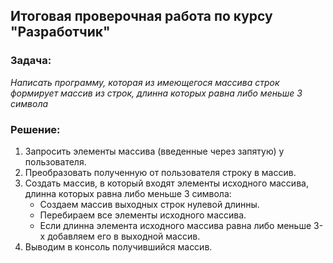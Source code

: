 ## Итоговая проверочная работа по курсу "Разработчик"

### Задача:
*Написать программу, которая из имеющегося массива строк формирует массив из строк, длинна которых равна либо меньше 3 символа*

### Решение:
1. Запросить элементы массива (введенные через запятую) у пользователя.
2. Преобразовать полученную от пользователя строку в массив.
3. Создать массив, в который входят элементы исходного массива, длинна которых равна либо меньше 3 символа:
    - Создаем массив выходных строк нулевой длинны.
    - Перебираем все элементы исходного массива.
    - Если длинна элемента исходного массива равна либо меньше 3-х добавляем его в выходной массив.
4. Выводим в консоль получившийся массив.
